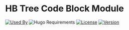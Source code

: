 # HB Tree Code Block Module

[![Used By](https://flat.badgen.net/github/dependents-repo/hbstack/code-block-tree?icon=hugo&label=used+by&color=green)](https://github.com/hbstack/code-block-tree/network/dependents)
![Hugo Requirements](https://img.shields.io/badge/dynamic/json?color=important&label=requirements&query=requirements&logo=hugo&style=flat-square&url=https://api.razonyang.com/v1/hugo/modules/github.com/hbstack/code-block-tree)
[![License](https://flat.badgen.net/github/license/hbstack/code-block-tree)](https://github.com/hbstack/code-block-tree/blob/main/LICENSE)
[![Version](https://flat.badgen.net/github/tag/hbstack/code-block-tree)](https://github.com/hbstack/code-block-tree/tags)
